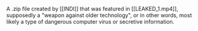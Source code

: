 A .zip file created by [[INDI]] that was featured in [[LEAKED_1.mp4]], supposedly a "weapon against older technology", or in other words, most likely a type of dangerous computer virus or secretive information.